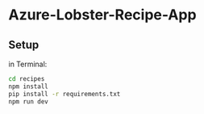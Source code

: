 # Azure-Lobster-Recipe-App

## Setup
in Terminal:
```bash
cd recipes
npm install
pip install -r requirements.txt
npm run dev
```